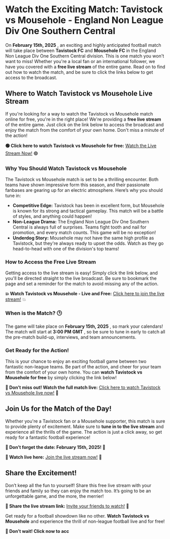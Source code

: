 # Watch the Exciting Match: Tavistock vs Mousehole - England Non League Div One Southern Central

On **February 15th, 2025** , an exciting and highly anticipated football match will take place between **Tavistock FC** and **Mousehole FC** in the England Non League Div One Southern Central division. This is one match you won't want to miss! Whether you're a local fan or an international follower, we have you covered with a **free live stream** of the entire game. Read on to find out how to watch the match, and be sure to click the links below to get access to the broadcast.

## Where to Watch Tavistock vs Mousehole Live Stream

If you're looking for a way to watch the Tavistock vs Mousehole match online for free, you're in the right place! We're providing a **free live stream** of the entire game. Just click on the link below to access the broadcast and enjoy the match from the comfort of your own home. Don't miss a minute of the action!

**🟢 Click here to watch Tavistock vs Mousehole for free:** [Watch the Live Stream Now!](https://tinyurl.com/livestreamfreeo?st=Tavistock+vs+Mousehole&si=ghc) 🟢

### Why You Should Watch Tavistock vs Mousehole

The Tavistock vs Mousehole match is set to be a thrilling encounter. Both teams have shown impressive form this season, and their passionate fanbases are gearing up for an electric atmosphere. Here’s why you should tune in:

- **Competitive Edge:** Tavistock has been in excellent form, but Mousehole is known for its strong and tactical gameplay. This match will be a battle of styles, and anything could happen!
- **Non-League Drama:** The England Non League Div One Southern Central is always full of surprises. Teams fight tooth and nail for promotion, and every match counts. This game will be no exception!
- **Underdog Story:** Mousehole may not have the same high profile as Tavistock, but they're always ready to upset the odds. Watch as they go head-to-head with one of the division's top teams!

### How to Access the Free Live Stream

Getting access to the live stream is easy! Simply click the link below, and you'll be directed straight to the live broadcast. Be sure to bookmark the page and set a reminder for the match to avoid missing any of the action.

**💥 Watch Tavistock vs Mousehole - Live and Free:** [Click here to join the live stream!](https://tinyurl.com/livestreamfreeo?st=Tavistock+vs+Mousehole&si=ghc) 💥

### When is the Match? 🕒

The game will take place on **February 15th, 2025** , so mark your calendars! The match will start at **3:00 PM GMT** , so be sure to tune in early to catch all the pre-match build-up, interviews, and team announcements.

### Get Ready for the Action!

This is your chance to enjoy an exciting football game between two fantastic non-league teams. Be part of the action, and cheer for your team from the comfort of your own home. You can **watch Tavistock vs Mousehole for free** by simply clicking the link below!

**🎉 Don’t miss out! Watch the full match live:** [Click here to watch Tavistock vs Mousehole live now!](https://tinyurl.com/livestreamfreeo?st=Tavistock+vs+Mousehole&si=ghc) 🎉

## Join Us for the Match of the Day!

Whether you're a Tavistock fan or a Mousehole supporter, this match is sure to provide plenty of excitement. Make sure to **tune in to the live stream** and experience all the thrills of the game. The action is just a click away, so get ready for a fantastic football experience!

**📅 Don’t forget the date: February 15th, 2025! 📅**

**🔴 Watch live here:** [Join the live stream now!](https://tinyurl.com/livestreamfreeo?st=Tavistock+vs+Mousehole&si=ghc) 🔴

## Share the Excitement!

Don’t keep all the fun to yourself! Share this free live stream with your friends and family so they can enjoy the match too. It’s going to be an unforgettable game, and the more, the merrier!

**📣 Share the live stream link:** [Invite your friends to watch!](https://tinyurl.com/livestreamfreeo?st=Tavistock+vs+Mousehole&si=ghc) 📣

Get ready for a football showdown like no other. **Watch Tavistock vs Mousehole** and experience the thrill of non-league football live and for free!

**🚨 Don’t wait! Click now to acc**
